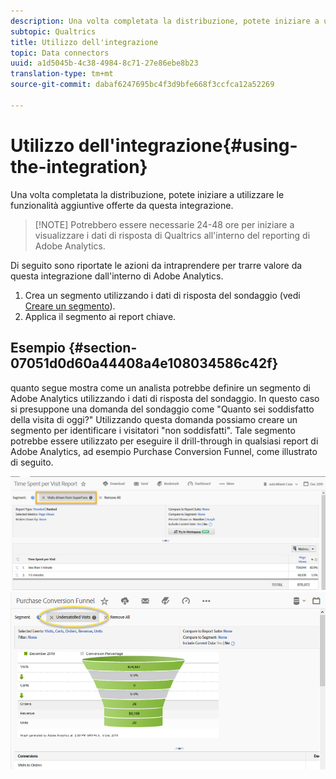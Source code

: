 ```yaml
---
description: Una volta completata la distribuzione, potete iniziare a utilizzare le funzionalità aggiuntive offerte da questa integrazione.
subtopic: Qualtrics
title: Utilizzo dell'integrazione
topic: Data connectors
uuid: a1d5045b-4c38-4984-8c71-27e86ebe8b23
translation-type: tm+mt
source-git-commit: dabaf6247695bc4f3d9bfe668f3ccfca12a52269

---
```



# Utilizzo dell&#39;integrazione{#using-the-integration}

Una volta completata la distribuzione, potete iniziare a utilizzare le funzionalità aggiuntive offerte da questa integrazione.

>[!NOTE] Potrebbero essere necessarie 24-48 ore per iniziare a visualizzare i dati di risposta di Qualtrics all&#39;interno del reporting di Adobe Analytics.

Di seguito sono riportate le azioni da intraprendere per trarre valore da questa integrazione dall&#39;interno di Adobe Analytics.

1. Crea un segmento utilizzando i dati di risposta del sondaggio (vedi [Creare un segmento](https://docs.adobe.com/content/help/it-IT/analytics/components/segmentation/seg-home.html)).
1. Applica il segmento ai report chiave.

## Esempio {#section-07051d0d60a44408a4e108034586c42f}

quanto segue mostra come un analista potrebbe definire un segmento di Adobe Analytics utilizzando i dati di risposta del sondaggio. In questo caso si presuppone una domanda del sondaggio come &quot;Quanto sei soddisfatto della visita di oggi?&quot; Utilizzando questa domanda possiamo creare un segmento per identificare i visitatori &quot;non soddisfatti&quot;. Tale segmento potrebbe essere utilizzato per eseguire il drill-through in qualsiasi report di Adobe Analytics, ad esempio Purchase Conversion Funnel, come illustrato di seguito.

![](assets/using-1.png) ![](assets/using-2.png)


